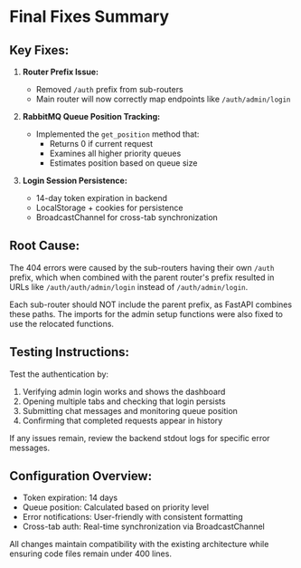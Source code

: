 # Final Fixes Summary

## Key Fixes:

1. **Router Prefix Issue:**
   - Removed `/auth` prefix from sub-routers
   - Main router will now correctly map endpoints like `/auth/admin/login`

2. **RabbitMQ Queue Position Tracking:**
   - Implemented the `get_position` method that:
     - Returns 0 if current request
     - Examines all higher priority queues
     - Estimates position based on queue size

3. **Login Session Persistence:**
   - 14-day token expiration in backend
   - LocalStorage + cookies for persistence
   - BroadcastChannel for cross-tab synchronization 

## Root Cause:

The 404 errors were caused by the sub-routers having their own `/auth` prefix, which when combined with the parent router's prefix resulted in URLs like `/auth/auth/admin/login` instead of `/auth/admin/login`.

Each sub-router should NOT include the parent prefix, as FastAPI combines these paths. The imports for the admin setup functions were also fixed to use the relocated functions.

## Testing Instructions:

Test the authentication by:
1. Verifying admin login works and shows the dashboard
2. Opening multiple tabs and checking that login persists
3. Submitting chat messages and monitoring queue position
4. Confirming that completed requests appear in history

If any issues remain, review the backend stdout logs for specific error messages.

## Configuration Overview:

- Token expiration: 14 days
- Queue position: Calculated based on priority level
- Error notifications: User-friendly with consistent formatting
- Cross-tab auth: Real-time synchronization via BroadcastChannel

All changes maintain compatibility with the existing architecture while ensuring code files remain under 400 lines.